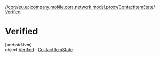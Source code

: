 //[core](../../../../index.md)/[eu.epicompany.mobile.core.network.model.proxy](../../index.md)/[ContactItemState](../index.md)/[Verified](index.md)

# Verified

[androidJvm]\
object [Verified](index.md) : [ContactItemState](../index.md)
